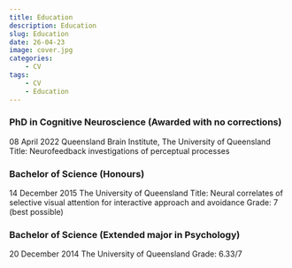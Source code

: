 ```yaml
---
title: Education
description: Education
slug: Education
date: 26-04-23
image: cover.jpg
categories:
    - CV
tags:
    - CV
    - Education
---
```


### PhD in Cognitive Neuroscience (Awarded with no corrections)
08 April 2022
Queensland Brain Institute, The University of Queensland
Title: Neurofeedback investigations of perceptual processes

### Bachelor of Science (Honours)
14 December 2015
The University of Queensland
Title: Neural correlates of selective visual attention for interactive approach and avoidance
Grade: 7 (best possible)

### Bachelor of Science (Extended major in Psychology)
20 December 2014
The University of Queensland
Grade: 6.33/7
